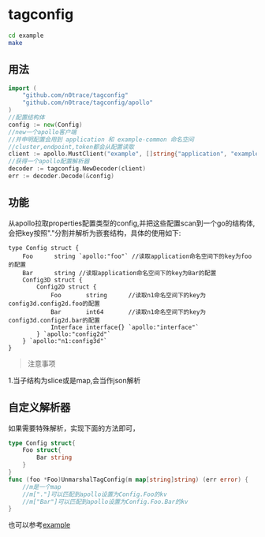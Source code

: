 # tagconfig

```sh
cd example
make
```

## 用法


```go
import (
    "github.com/n0trace/tagconfig"
    "github.com/n0trace/tagconfig/apollo"
)
//配置结构体
config := new(Config)
//new一个apollo客户端
//并申明配置会用到 application 和 example-common 命名空间
//cluster,endpoint,token都会从配置读取
client := apollo.MustClient("example", []string{"application", "example-common"})
//获得一个apollo配置解析器
decoder := tagconfig.NewDecoder(client)
err := decoder.Decode(&config)
```

## 功能

从apollo拉取properties配置类型的config,并把这些配置scan到一个go的结构体,会把key按照"."分割并解析为嵌套结构，具体的使用如下:

```golang
type Config struct {
	Foo      string `apollo:"foo"` //读取application命名空间下的key为foo的配置
	Bar      string //读取application命名空间下的key为Bar的配置
	Config3D struct {
		Config2D struct {
			Foo       string      //读取n1命名空间下的key为config3d.config2d.foo的配置
			Bar       int64       //读取n1命名空间下的key为config3d.config2d.bar的配置
			Interface interface{} `apollo:"interface"`
		} `apollo:"config2d"`
	} `apollo:"n1:config3d"`
}
```

> 注意事项

1.当子结构为slice或是map,会当作json解析

## 自定义解析器

如果需要特殊解析，实现下面的方法即可，

```go
type Config struct{
    Foo struct{
        Bar string
    }
}
func (foo *Foo)UnmarshalTagConfig(m map[string]string) (err error) {
    //m是一个map
    //m["."]可以匹配到apollo设置为Config.Foo的kv
    //m["Bar"]可以匹配到apollo设置为Config.Foo.Bar的kv
}
```
也可以参考[example](/example)